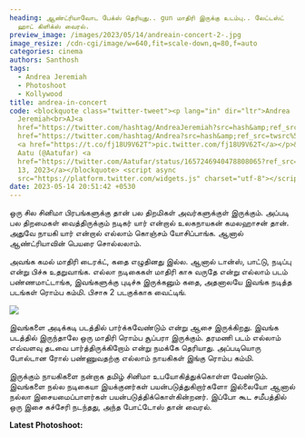```yaml
---
heading: ஆண்ட்ரியாவோட பேக்ஸ் தெரியுது.. gun மாதிரி இருக்கு உடம்பு.. லேட்டஸ்ட்
  ஹாட் கிளிக்ஸ் வைரல்.
preview_image: /images/2023/05/14/andreain-concert-2-.jpg
image_resize: /cdn-cgi/image/w=640,fit=scale-down,q=80,f=auto
categories: cinema
authors: Santhosh
tags:
  - Andrea Jeremiah
  - Photoshoot
  - Kollywood
title: andrea-in-concert
code: <blockquote class="twitter-tweet"><p lang="in" dir="ltr">Andrea
  Jeremiah<br>AJ<a
  href="https://twitter.com/hashtag/AndreaJeremiah?src=hash&amp;ref_src=twsrc%5Etfw">#AndreaJeremiah</a><a
  href="https://twitter.com/hashtag/Andrea?src=hash&amp;ref_src=twsrc%5Etfw">#Andrea</a>
  <a href="https://t.co/fj18U9V62T">pic.twitter.com/fj18U9V62T</a></p>&mdash;
  Aatu (@Aatufar) <a
  href="https://twitter.com/Aatufar/status/1657246940478808065?ref_src=twsrc%5Etfw">May
  13, 2023</a></blockquote> <script async
  src="https://platform.twitter.com/widgets.js" charset="utf-8"></script>
date: 2023-05-14 20:51:42 +0530
---
```



ஒரு சில சினிமா பிரபங்களுக்கு தான் பல திறமிகள் அவர்களுக்குள் இருக்கும். அப்படி பல திறமைகள் வைத்திருக்கும் நடிகர் யார் என்றால் உலகநாயகன் கமலஹாசன் தான். அதுவே நாயகி யார் என்றால் எல்லாம் கொஞ்சம் யோசிப்பாங்க. ஆனால் ஆண்ட்ரியாவின் பெயரை சொல்லலாம்.

அவங்க கமல் மாதிரி டைரக்ட், கதை எழுதினது இல்ல. ஆனால் டான்ஸ், பாட்டு, நடிப்பு என்று பிச்சு உதறுவாங்க. எல்லா நடிகைகள் மாதிரி காசு வருதே என்று எல்லாம் படம் பண்ணமாட்டாங்க, இவங்களுக்கு புடிச்சு இருக்கனும் கதை, அதனாலயே இவங்க நடித்த படங்கள் ரொம்ப கம்மி. பிசாசு 2 படகுக்காக வைட்டிங்.

![](/images/2023/05/14/andreain-concert-1-.jpg)

இவங்களை அடிக்கடி படத்தில் பார்க்கவேண்டும் என்று ஆசை இருக்கிறது. இவங்க படத்தில் இருந்தாலே ஒரு மாதிரி ரொம்ப சூப்பரா இருக்கும். தரமணி படம் எல்லாம் எவ்வளவு தடவை பார்த்திருக்கிறோம் என்று நமக்கே தெரியாது. அப்படியொரு போல்டான ரோல் பண்ணுவதற்கு எல்லாம் நாயகிகள் இங்கு ரொம்ப கம்மி.

இருக்கும் நாயகிகளை நன்றாக தமிழ் சினிமா உபயோகித்துக்கொள்ள வேண்டும். இவங்களை நல்ல நடிகையா இயக்குனர்கள் பயன்படுத்துகிறார்களோ இல்லையோ ஆனால் நல்லா இசையமைப்பாளர்கள் பயன்படுத்திக்கொள்கின்றனர். இப்போ கூட சமீபத்தில் ஒரு இசை கச்சேரி நடந்தது, அந்த போட்டோஸ் தான் வைரல். 

**L﻿atest Photoshoot:**
